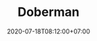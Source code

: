 ---
title     : "Doberman"
thumbnail : "doberman"
address   : "https://doberman.co"
sitemap   : false
date      : 2020-07-18T08:12:00+07:00
---